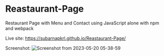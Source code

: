 # Reastaurant-Page
Restaurant Page with Menu and Contact using JavaScript alone with npm and webpack

Live site: https://subarnapkrl.github.io/Reastaurant-Page/

Screenshot:
![Screenshot from 2023-05-20 05-38-59](https://github.com/subarnapkrl/Reastaurant-Page/assets/72292918/eac3ba02-2a5c-4fb8-acb1-082da2a5a4c4)
